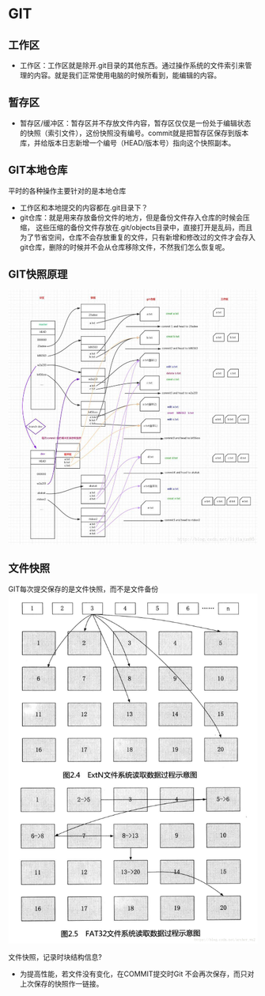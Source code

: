 # GIT

## 工作区
- 工作区：工作区就是除开.git目录的其他东西。通过操作系统的文件索引来管理的内容。就是我们正常使用电脑的时候所看到，能编辑的内容。

## 暂存区
- 暂存区/缓冲区：暂存区并不存放文件内容，暂存区仅仅是一份处于编辑状态的快照（索引文件），这份快照没有编号。commit就是把暂存区保存到版本库，并给版本日志新增一个编号（HEAD/版本号）指向这个快照副本。

## GIT本地仓库
平时的各种操作主要针对的是本地仓库
- 工作区和本地提交的内容都在.git目录下？
- git仓库：就是用来存放备份文件的地方，但是备份文件存入仓库的时候会压缩， 这些压缩的备份文件存放在.git/objects目录中，直接打开是乱码，而且为了节省空间，仓库不会存放重复的文件，只有新增和修改过的文件才会存入 git仓库，删除的时候并不会从仓库移除文件，不然我们怎么恢复呢。

## GIT快照原理
![structure](https://github.com/liuyongping99/git-test/blob/master/images/git-structure.jpg?raw=true)

## 文件快照
GIT每次提交保存的是文件快照，而不是文件备份
![file-snapshot](https://github.com/liuyongping99/git-test/blob/master/images/fileblock-snap.png?raw=true)

文件快照，记录时块结构信息?

- 为提高性能，若文件没有变化，在COMMIT提交时Git 不会再次保存，而只对上次保存的快照作一链接。







